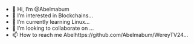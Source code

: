 - 👋 Hi, I’m @Abelmabum
- 👀 I’m interested in Blockchains...
- 🌱 I’m currently learning Linux...
- 💞️ I’m looking to collaborate on ...
- 📫 How to reach me Abelhttps://github.com/Abelmabum/WereyTV24...

<!---
Abelmabum/Abelmabum is a ✨ special ✨ repository because its `README.md` (this file) appears on your GitHub profile.
You can click the Preview link to take a look at your changes.
--->
